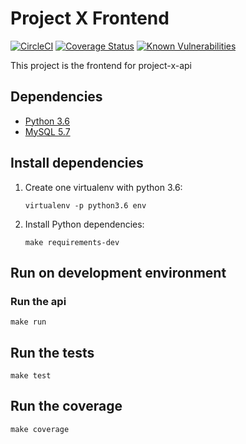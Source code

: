 # Project X  Frontend #
[![CircleCI](https://circleci.com/gh/vtrmantovani/project-x-front.svg?style=svg)](https://circleci.com/gh/vtrmantovani/project-x-front)
[![Coverage Status](https://coveralls.io/repos/github/vtrmantovani/project-x-front/badge.svg)](https://coveralls.io/github/vtrmantovani/project-x-front)
[![Known Vulnerabilities](https://snyk.io/test/github/vtrmantovani/project-x-front/badge.svg?targetFile=requirements.txt)](https://snyk.io/test/github/vtrmantovani/project-x-front?targetFile=requirements.txt)

This project is the frontend for project-x-api

## Dependencies
 - [Python 3.6](https://www.python.org/downloads/)
 - [MySQL 5.7](https://www.mysql.com/downloads/)

 
## Install dependencies

 1. Create one  virtualenv with python 3.6:
    ```
    virtualenv -p python3.6 env
    ```
 2. Install Python dependencies:
    ```
    make requirements-dev
    ```

## Run on development environment

### Run the api

```
make run
```


## Run the tests

```
make test
```

## Run the coverage

```
make coverage
```